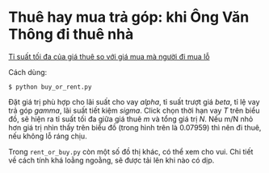 Thuê hay mua trả góp: khi Ông Văn Thông đi thuê nhà
===

[Tỉ suất tối đa của giá thuê so với giá mua mà người đi mua lỗ](./figs/flipping_value_over_t.png)

Cách dùng:

    $ python buy_or_rent.py
    
Đặt giá trị phù hợp cho lãi suất cho vay *alpha*, 
tỉ suất trượt giá *beta*, tỉ lệ vay trả góp *gamma*,
 lãi suất tiết kiệm *sigma*. Click chọn thời hạn vay *T*
 trên biểu đồ, sẽ hiện ra tỉ suất tối đa giữa giá thuê *m*
 và tổng giá trị *N*. Nếu m/N nhỏ hơn giá trị nhìn thấy trên
 biểu đồ (trong hình trên là 0.07959) thì nên đi thuê, nếu 
 không lỗ ráng chịu.
 
 Trong `rent_or_buy.py` còn một số đồ thị khác, có thể xem 
 cho vui. Chi tiết về cách tính khá loằng ngoằng, sẽ được 
 tải lên khi nào có dịp.
 
 
 